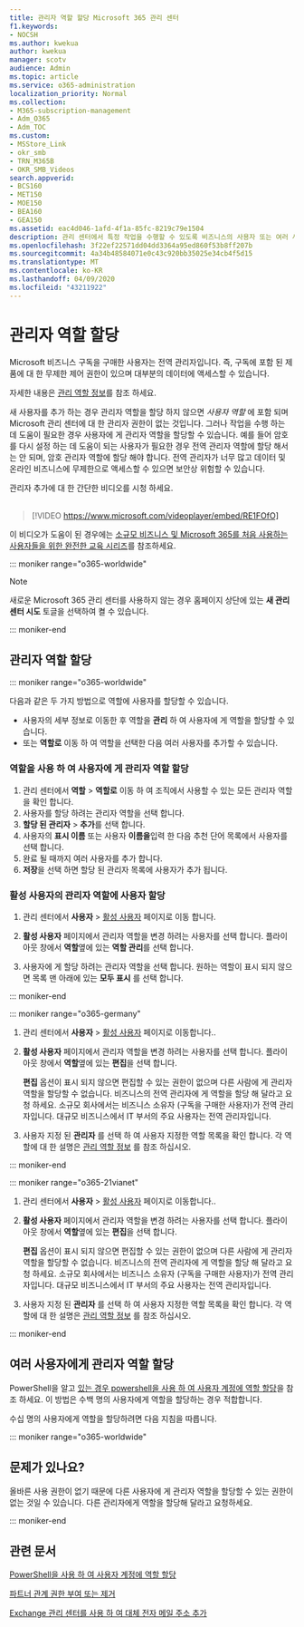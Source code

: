 ```yaml
---
title: 관리자 역할 할당 Microsoft 365 관리 센터
f1.keywords:
- NOCSH
ms.author: kwekua
author: kwekua
manager: scotv
audience: Admin
ms.topic: article
ms.service: o365-administration
localization_priority: Normal
ms.collection:
- M365-subscription-management
- Adm_O365
- Adm_TOC
ms.custom:
- MSStore_Link
- okr_smb
- TRN_M365B
- OKR_SMB_Videos
search.appverid:
- BCS160
- MET150
- MOE150
- BEA160
- GEA150
ms.assetid: eac4d046-1afd-4f1a-85fc-8219c79e1504
description: 관리 센터에서 특정 작업을 수행할 수 있도록 비즈니스의 사용자 또는 여러 사용자에 게 관리자 역할을 할당 하는 방법에 대해 알아봅니다.
ms.openlocfilehash: 3f22ef22571dd04dd3364a95ed860f53b8ff207b
ms.sourcegitcommit: 4a34b48584071e0c43c920bb35025e34cb4f5d15
ms.translationtype: MT
ms.contentlocale: ko-KR
ms.lasthandoff: 04/09/2020
ms.locfileid: "43211922"
---
```

# <a name="assign-admin-roles"></a>관리자 역할 할당

Microsoft 비즈니스 구독을 구매한 사용자는 전역 관리자입니다. 즉, 구독에 포함 된 제품에 대 한 무제한 제어 권한이 있으며 대부분의 데이터에 액세스할 수 있습니다.

자세한 내용은 [관리 역할 정보](about-admin-roles.md)를 참조 하세요.

새 사용자를 추가 하는 경우 관리자 역할을 할당 하지 않으면 *사용자 역할* 에 포함 되며 Microsoft 관리 센터에 대 한 관리자 권한이 없는 것입니다. 그러나 작업을 수행 하는 데 도움이 필요한 경우 사용자에 게 관리자 역할을 할당할 수 있습니다. 예를 들어 암호를 다시 설정 하는 데 도움이 되는 사용자가 필요한 경우 전역 관리자 역할에 할당 해서는 안 되며, 암호 관리자 역할에 할당 해야 합니다. 전역 관리자가 너무 많고 데이터 및 온라인 비즈니스에 무제한으로 액세스할 수 있으면 보안상 위험할 수 있습니다.

관리자 추가에 대 한 간단한 비디오를 시청 하세요.<br><br>

> [!VIDEO https://www.microsoft.com/videoplayer/embed/RE1FOfO] 

이 비디오가 도움이 된 경우에는 [소규모 비즈니스 및 Microsoft 365를 처음 사용하는 사용자들을 위한 완전한 교육 시리즈](https://support.office.com/article/6ab4bbcd-79cf-4000-a0bd-d42ce4d12816)를 참조하세요.

::: moniker range="o365-worldwide"

> [!NOTE]
> 새로운 Microsoft 365 관리 센터를 사용하지 않는 경우 홈페이지 상단에 있는 **새 관리 센터 시도** 토글을 선택하여 켤 수 있습니다.

::: moniker-end

## <a name="assign-admin-roles"></a>관리자 역할 할당 

::: moniker range="o365-worldwide"

다음과 같은 두 가지 방법으로 역할에 사용자를 할당할 수 있습니다.

- 사용자의 세부 정보로 이동한 후 역할을 **관리** 하 여 사용자에 게 역할을 할당할 수 있습니다.
- 또는 **역할로** 이동 하 여 역할을 선택한 다음 여러 사용자를 추가할 수 있습니다.

### <a name="assign-admin-roles-to-users-using-roles"></a>역할을 사용 하 여 사용자에 게 관리자 역할 할당

1. 관리 센터에서 **역할** > **역할로** 이동 하 여 조직에서 사용할 수 있는 모든 관리자 역할을 확인 합니다.
2. 사용자를 할당 하려는 관리자 역할을 선택 합니다.
3. **할당 된 관리자** > **추가**를 선택 합니다.
4. 사용자의 **표시 이름** 또는 사용자 **이름을**입력 한 다음 추천 단어 목록에서 사용자를 선택 합니다.
5. 완료 될 때까지 여러 사용자를 추가 합니다.
6. **저장**을 선택 하면 할당 된 관리자 목록에 사용자가 추가 됩니다.

### <a name="assign-a-user-to-an-admin-role-from-active-users"></a>활성 사용자의 관리자 역할에 사용자 할당

1. 관리 센터에서 **사용자** > [활성 사용자](https://go.microsoft.com/fwlink/p/?linkid=834822) 페이지로 이동 합니다.

2. **활성 사용자** 페이지에서 관리자 역할을 변경 하려는 사용자를 선택 합니다. 플라이 아웃 창에서 **역할**옆에 있는 **역할 관리**를 선택 합니다.

3. 사용자에 게 할당 하려는 관리자 역할을 선택 합니다. 원하는 역할이 표시 되지 않으면 목록 맨 아래에 있는 **모두 표시** 를 선택 합니다.

::: moniker-end

::: moniker range="o365-germany"

1. 관리 센터에서 **사용자** > <a href="https://go.microsoft.com/fwlink/p/?linkid=847686" target="_blank">활성 사용자</a> 페이지로 이동합니다..

2. **활성 사용자** 페이지에서 관리자 역할을 변경 하려는 사용자를 선택 합니다. 플라이 아웃 창에서 **역할**옆에 있는 **편집**을 선택 합니다. 

    **편집** 옵션이 표시 되지 않으면 편집할 수 있는 권한이 없으며 다른 사람에 게 관리자 역할을 할당할 수 없습니다. 비즈니스의 전역 관리자에 게 역할을 할당 해 달라고 요청 하세요. 소규모 회사에서는 비즈니스 소유자 (구독을 구매한 사용자)가 전역 관리자입니다. 대규모 비즈니스에서 IT 부서의 주요 사용자는 전역 관리자입니다.

3. 사용자 지정 된 **관리자** 를 선택 하 여 사용자 지정한 역할 목록을 확인 합니다. 각 역할에 대 한 설명은 [관리 역할 정보](about-admin-roles.md) 를 참조 하십시오.

::: moniker-end

::: moniker range="o365-21vianet"

1. 관리 센터에서 **사용자** > <a href="https://go.microsoft.com/fwlink/p/?linkid=850628" target="_blank">활성 사용자</a> 페이지로 이동합니다..

2. **활성 사용자** 페이지에서 관리자 역할을 변경 하려는 사용자를 선택 합니다. 플라이 아웃 창에서 **역할**옆에 있는 **편집**을 선택 합니다. 

    **편집** 옵션이 표시 되지 않으면 편집할 수 있는 권한이 없으며 다른 사람에 게 관리자 역할을 할당할 수 없습니다. 비즈니스의 전역 관리자에 게 역할을 할당 해 달라고 요청 하세요. 소규모 회사에서는 비즈니스 소유자 (구독을 구매한 사용자)가 전역 관리자입니다. 대규모 비즈니스에서 IT 부서의 주요 사용자는 전역 관리자입니다.

3. 사용자 지정 된 **관리자** 를 선택 하 여 사용자 지정한 역할 목록을 확인 합니다. 각 역할에 대 한 설명은 [관리 역할 정보](about-admin-roles.md) 를 참조 하십시오.

::: moniker-end


## <a name="assign-admin-roles-to-multiple-users"></a>여러 사용자에게 관리자 역할 할당

PowerShell을 알고 [있는 경우 powershell을 사용 하 여 사용자 계정에 역할 할당](https://go.microsoft.com/fwlink/?linkid=854257)을 참조 하세요. 이 방법은 수백 명의 사용자에게 역할을 할당하는 경우 적합합니다.
  
수십 명의 사용자에게 역할을 할당하려면 다음 지침을 따릅니다.

::: moniker range="o365-worldwide"


## <a name="didnt-work-for-you"></a>문제가 있나요?

올바른 사용 권한이 없기 때문에 다른 사용자에 게 관리자 역할을 할당할 수 있는 권한이 없는 것일 수 있습니다. 다른 관리자에게 역할을 할당해 달라고 요청하세요.

::: moniker-end

## <a name="related-articles"></a>관련 문서

[PowerShell을 사용 하 여 사용자 계정에 역할 할당](https://docs.microsoft.com/office365/enterprise/powershell/assign-roles-to-user-accounts-with-office-365-powershell)

[파트너 관계 권한 부여 또는 제거](https://docs.microsoft.com/microsoft-365/admin/misc/add-partner)

[Exchange 관리 센터를 사용 하 여 대체 전자 메일 주소 추가](https://docs.microsoft.com/Exchange/recipients/user-mailboxes/email-addresses?view=exchserver-2019#add-an-email-address-to-a-user-mailbox)

